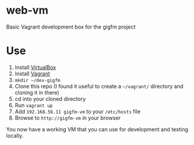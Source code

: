 # web-vm
Basic Vagrant development box for the gigfm project

# Use

1. Install [VirtualBox](https://www.virtualbox.org/)
2. Install [Vagrant](https://www.vagrantup.com/)
3. `mkdir ~/dev-gigfm`
4. Clone this repo (I found it useful to create a `~/vagrant/` directory and cloning it in there)
5. cd into your cloned directory
6. Run `vagrant up`
7. Add `192.168.56.11 gigfm-vm` to your `/etc/hosts` file
8. Browse to `http://gigfm-vm` in your browser

You now have a working VM that you can use for development and testing locally.




